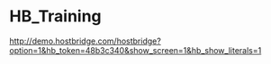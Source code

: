 # HB_Training

http://demo.hostbridge.com/hostbridge?option=1&hb_token=48b3c340&show_screen=1&hb_show_literals=1
